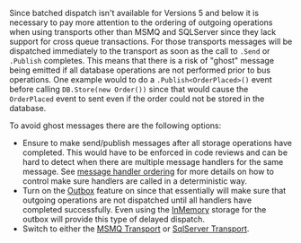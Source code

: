 Since batched dispatch isn't available for Versions 5 and below it is necessary to pay more attention to the ordering of outgoing operations when using transports other than MSMQ and SQLServer since they lack support for cross queue transactions. For those transports messages will be dispatched immediately to the transport as soon as the call to `.Send` or `.Publish` completes. This means that there is a risk of "ghost" message being emitted if all database operations are not performed prior to bus operations. One example would to do a `.Publish<OrderPlaced>()` event before calling `DB.Store(new Order())` since that would cause the `OrderPlaced` event to sent even if the order could not be stored in the database.

To avoid ghost messages there are the following options:

 * Ensure to make send/publish messages after all storage operations have completed. This would have to be enforced in code reviews and can be hard to detect when there are multiple message handlers for the same message. See [message handler ordering](/nservicebus/handlers/handler-ordering.md) for more details on how to control make sure handlers are called in a deterministic way.
 * Turn on the [Outbox](/nservicebus/outbox) feature on since that essentially will make sure that outgoing operations are not dispatched until all handlers have completed successfully. Even using the [InMemory](/persistence/in-memory.md) storage for the outbox will provide this type of delayed dispatch.
 * Switch to either the [MSMQ Transport](/nservicebus/msmq/) or [SqlServer Transport](/nservicebus/sqlserver/).